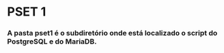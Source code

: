# PSET 1

### A pasta pset1 é o subdiretório onde está localizado o script do PostgreSQL e do MariaDB.
